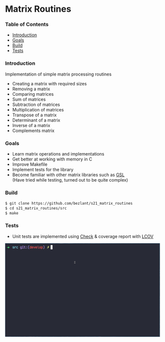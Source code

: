# Matrix Routines

### Table of Contents
* [Introduction](#introduction)
* [Goals](#goals)
* [Build](#build)
* [Tests](#tests)

### Introduction

Implementation of simple matrix processing routines
- Creating a matrix with required sizes
- Removing a matrix
- Comparing matrices
- Sum of matrices
- Subtraction of matrices
- Multiplication of matrices
- Transpose of a matrix
- Determinant of a matrix
- Inverse of a matrix
- Complements matrix

### Goals
- Learn matrix operations and implementations
- Get better at working with memory in C
- Improve Makefile
- Implement tests for the library
- Become familiar with other matrix libraries such as [GSL](https://www.gnu.org/software/gsl/doc/html/index.html)<br>(Have tried while testing, turned out to be quite complex)

### Build

```
$ git clone https://github.com/bezlant/s21_matrix_routines
$ cd s21_matrix_routines/src
$ make
```

### Tests
* Unit tests are implemented using [Check](https://libcheck.github.io/check/) & coverage report with [LCOV](https://github.com/linux-test-project/lcov)

![Tests & Coverage](assets/test1.gif)
